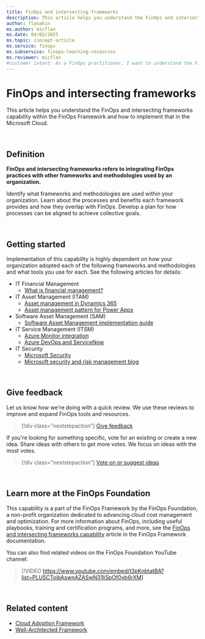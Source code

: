 ```yaml
---
title: FinOps and intersecting frameworks
description: This article helps you understand the FinOps and intersecting frameworks capability in the FinOps Framework and how to implement that in the Microsoft Cloud.
author: flanakin
ms.author: micflan
ms.date: 04/02/2025
ms.topic: concept-article
ms.service: finops
ms.subservice: finops-learning-resources
ms.reviewer: micflan
#customer intent: As a FinOps practitioner, I want to understand the FinOps and intersecting frameworks capability so that I can implement it in the Microsoft Cloud.
---
```


<!-- markdownlint-disable-next-line MD025 -->
# FinOps and intersecting frameworks

This article helps you understand the FinOps and intersecting frameworks capability within the FinOps Framework and how to implement that in the Microsoft Cloud.

<br>

## Definition

**FinOps and intersecting frameworks refers to integrating FinOps practices with other frameworks and methodologies used by an organization.**

Identify what frameworks and methodologies are used within your organization. Learn about the processes and benefits each framework provides and how they overlap with FinOps. Develop a plan for how processes can be aligned to achieve collective goals.

<br>

## Getting started

Implementation of this capability is highly dependent on how your organization adopted each of the following frameworks and methodologies and what tools you use for each. See the following articles for details:

<!--
- Technology Business Management (TBM)
-->

- IT Financial Management
  - [What is financial management?](https://www.microsoft.com/dynamics-365/topics/finance/what-is-financial-management)
- IT Asset Management (ITAM)
  - [Asset management in Dynamics 365](/dynamics365/supply-chain/asset-management/)
  - [Asset management pattern for Power Apps](/power-apps/guidance/patterns/asset-management-pattern)
- Software Asset Management (SAM)
  - [Software Asset Management implementation guide](https://www.microsoft.com/download/details.aspx?id=31382)
- IT Service Management (ITSM)
  - [Azure Monitor integration](/azure/azure-monitor/alerts/itsmc-overview)
  - [Azure DevOps and ServiceNow](/azure/devops/pipelines/release/approvals/servicenow)
- IT Security
  - [Microsoft Security](https://www.microsoft.com/security)
  - [Microsoft security and risk management blog](https://www.microsoft.com/insidetrack/blog/security)

<br>

## Give feedback

Let us know how we're doing with a quick review. We use these reviews to improve and expand FinOps tools and resources.

> [!div class="nextstepaction"]
> [Give feedback](https://portal.azure.com/#view/HubsExtension/InProductFeedbackBlade/extensionName/FinOpsToolkit/cesQuestion/How%20easy%20or%20hard%20is%20it%20to%20use%20FinOps%20toolkit%20tools%20and%20resources%3F/cvaQuestion/How%20valuable%20is%20the%20FinOps%20toolkit%3F/surveyId/FTK0.12/bladeName/Guide.Framework/featureName/Capabilities.Manage.Disciplines)

If you're looking for something specific, vote for an existing or create a new idea. Share ideas with others to get more votes. We focus on ideas with the most votes.

> [!div class="nextstepaction"]
> [Vote on or suggest ideas](https://github.com/microsoft/finops-toolkit/issues?q=is%3Aissue+is%3Aopen+sort%3Areactions-%252B1-desc)

<br>

## Learn more at the FinOps Foundation

This capability is a part of the FinOps Framework by the FinOps Foundation, a non-profit organization dedicated to advancing cloud cost management and optimization. For more information about FinOps, including useful playbooks, training and certification programs, and more, see the [FinOps and intersecting frameworks capability](https://www.finops.org/framework/capabilities/intersecting-disciplines/) article in the FinOps Framework documentation.

You can also find related videos on the FinOps Foundation YouTube channel:

> [!VIDEO https://www.youtube.com/embed/t3pKnbtatBA?list=PLUSCToibAswnAZASwN31liSpOf0vb6rXM]

<br>

## Related content

- [Cloud Adoption Framework](/azure/cloud-adoption-framework/)
- [Well-Architected Framework](/azure/well-architected/)

<br>
